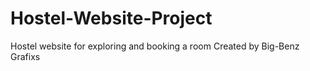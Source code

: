 # Hostel-Website-Project
Hostel website for exploring and booking a room
Created by Big-Benz Grafixs
